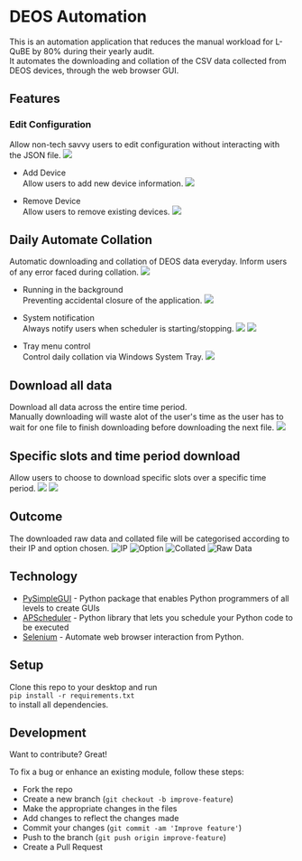 # DEOS Automation
This is an automation application that reduces the manual workload for L-QuBE by 80% during their yearly audit.  
It automates the downloading and collation of the CSV data collected from DEOS devices, through the web browser GUI.

## Features
### Edit Configuration
Allow non-tech savvy users to edit configuration without interacting with the JSON file.
![](./images/edit_configuration.PNG)

* Add Device  
Allow users to add new device information.
![](./images/add_device.PNG) 

* Remove Device  
Allow users to remove existing devices.
![](./images/remove_device.png)

## Daily Automate Collation
Automatic downloading and collation of DEOS data everyday.
Inform users of any error faced during collation.
![](./images/automate_collation.PNG)

* Running in the background  
Preventing accidental closure of the application.
![](./images/background_run.png)

* System notification  
Always notify users when scheduler is starting/stopping.
![](./images/system_notification_start.png)
![](./images/system_notification_stop.png)

* Tray menu control  
Control daily collation via Windows System Tray.
![](./images/traymenu.png)

## Download all data
Download all data across the entire time period.  
Manually downloading will waste alot of the user's time as the user has to wait for one file to finish downloading before downloading the next file.
![](./images/all_download.PNG)

## Specific slots and time period download
Allow users to choose to download specific slots over a specific time period.
![](./images/specific_slots.PNG)
![](./images/specific_slots_choose_date.PNG)


## Outcome
The downloaded raw data and collated file will be categorised according to their IP and option chosen.
![IP](./images/result_ip.PNG)
![Option](./images/result_option.PNG)
![Collated](./images/result_collation.PNG)
![Raw Data](./images/result_raw_data.PNG)

## Technology
* [PySimpleGUI](https://github.com/PySimpleGUI/PySimpleGUI) - Python package that enables Python programmers of all levels to create GUIs
* [APScheduler](https://github.com/agronholm/apscheduler) - Python library that lets you schedule your Python code to be executed
* [Selenium](https://github.com/SeleniumHQ/selenium) - Automate web browser interaction from Python.

## Setup
Clone this repo to your desktop and run  
 `pip install -r requirements.txt`   
 to install all dependencies.

## Development
Want to contribute? Great!

To fix a bug or enhance an existing module, follow these steps:

- Fork the repo
- Create a new branch (`git checkout -b improve-feature`)
- Make the appropriate changes in the files
- Add changes to reflect the changes made
- Commit your changes (`git commit -am 'Improve feature'`)
- Push to the branch (`git push origin improve-feature`)
- Create a Pull Request 
